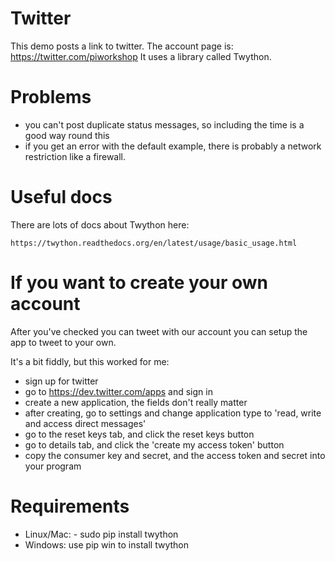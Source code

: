 # Twitter

This demo posts a link to twitter. The account page is: https://twitter.com/piworkshop
It uses a library called Twython.

# Problems

* you can't post duplicate status messages, so including the time is a good way round this
* if you get an error with the default example, there is probably a network restriction like a firewall.

# Useful docs

There are lots of docs about Twython here:

    https://twython.readthedocs.org/en/latest/usage/basic_usage.html

# If you want to create your own account

After you've checked you can tweet with our account you can setup the app to tweet to your own.

It's a bit fiddly, but this worked for me:

* sign up for twitter
* go to https://dev.twitter.com/apps and sign in
* create a new application, the fields don't really matter
* after creating, go to settings and change application type to 'read, write and access direct messages'
* go to the reset keys tab, and click the reset keys button
* go to details tab, and click the 'create my access token' button
* copy the consumer key and secret, and the access token and secret into your program

# Requirements

* Linux/Mac: - sudo pip install twython
* Windows: use pip win to install twython
